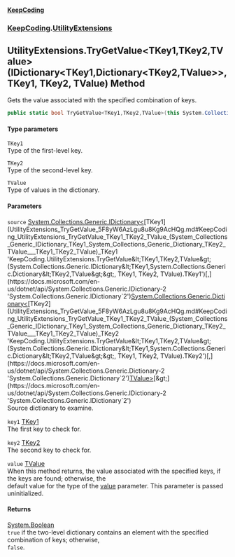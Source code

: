 #### [KeepCoding](index.md 'index')
### [KeepCoding](KeepCoding.md 'KeepCoding').[UtilityExtensions](UtilityExtensions.md 'KeepCoding.UtilityExtensions')
## UtilityExtensions.TryGetValue&lt;TKey1,TKey2,TValue&gt;(IDictionary&lt;TKey1,Dictionary&lt;TKey2,TValue&gt;&gt;, TKey1, TKey2, TValue) Method
Gets the value associated with the specified combination of keys.
```csharp
public static bool TryGetValue<TKey1,TKey2,TValue>(this System.Collections.Generic.IDictionary<TKey1,System.Collections.Generic.Dictionary<TKey2,TValue>> source, TKey1 key1, TKey2 key2, out TValue value);
```
#### Type parameters
<a name='KeepCoding_UtilityExtensions_TryGetValue_TKey1_TKey2_TValue_(System_Collections_Generic_IDictionary_TKey1_System_Collections_Generic_Dictionary_TKey2_TValue___TKey1_TKey2_TValue)_TKey1'></a>
`TKey1`  
Type of the first-level key.
  
<a name='KeepCoding_UtilityExtensions_TryGetValue_TKey1_TKey2_TValue_(System_Collections_Generic_IDictionary_TKey1_System_Collections_Generic_Dictionary_TKey2_TValue___TKey1_TKey2_TValue)_TKey2'></a>
`TKey2`  
Type of the second-level key.
  
<a name='KeepCoding_UtilityExtensions_TryGetValue_TKey1_TKey2_TValue_(System_Collections_Generic_IDictionary_TKey1_System_Collections_Generic_Dictionary_TKey2_TValue___TKey1_TKey2_TValue)_TValue'></a>
`TValue`  
Type of values in the dictionary.
  
#### Parameters
<a name='KeepCoding_UtilityExtensions_TryGetValue_TKey1_TKey2_TValue_(System_Collections_Generic_IDictionary_TKey1_System_Collections_Generic_Dictionary_TKey2_TValue___TKey1_TKey2_TValue)_source'></a>
`source` [System.Collections.Generic.IDictionary&lt;](https://docs.microsoft.com/en-us/dotnet/api/System.Collections.Generic.IDictionary-2 'System.Collections.Generic.IDictionary`2')[TKey1](UtilityExtensions_TryGetValue_5F8yW6AzLgu8u8Kg9AcHQg.md#KeepCoding_UtilityExtensions_TryGetValue_TKey1_TKey2_TValue_(System_Collections_Generic_IDictionary_TKey1_System_Collections_Generic_Dictionary_TKey2_TValue___TKey1_TKey2_TValue)_TKey1 'KeepCoding.UtilityExtensions.TryGetValue&lt;TKey1,TKey2,TValue&gt;(System.Collections.Generic.IDictionary&lt;TKey1,System.Collections.Generic.Dictionary&lt;TKey2,TValue&gt;&gt;, TKey1, TKey2, TValue).TKey1')[,](https://docs.microsoft.com/en-us/dotnet/api/System.Collections.Generic.IDictionary-2 'System.Collections.Generic.IDictionary`2')[System.Collections.Generic.Dictionary&lt;](https://docs.microsoft.com/en-us/dotnet/api/System.Collections.Generic.Dictionary-2 'System.Collections.Generic.Dictionary`2')[TKey2](UtilityExtensions_TryGetValue_5F8yW6AzLgu8u8Kg9AcHQg.md#KeepCoding_UtilityExtensions_TryGetValue_TKey1_TKey2_TValue_(System_Collections_Generic_IDictionary_TKey1_System_Collections_Generic_Dictionary_TKey2_TValue___TKey1_TKey2_TValue)_TKey2 'KeepCoding.UtilityExtensions.TryGetValue&lt;TKey1,TKey2,TValue&gt;(System.Collections.Generic.IDictionary&lt;TKey1,System.Collections.Generic.Dictionary&lt;TKey2,TValue&gt;&gt;, TKey1, TKey2, TValue).TKey2')[,](https://docs.microsoft.com/en-us/dotnet/api/System.Collections.Generic.Dictionary-2 'System.Collections.Generic.Dictionary`2')[TValue](UtilityExtensions_TryGetValue_5F8yW6AzLgu8u8Kg9AcHQg.md#KeepCoding_UtilityExtensions_TryGetValue_TKey1_TKey2_TValue_(System_Collections_Generic_IDictionary_TKey1_System_Collections_Generic_Dictionary_TKey2_TValue___TKey1_TKey2_TValue)_TValue 'KeepCoding.UtilityExtensions.TryGetValue&lt;TKey1,TKey2,TValue&gt;(System.Collections.Generic.IDictionary&lt;TKey1,System.Collections.Generic.Dictionary&lt;TKey2,TValue&gt;&gt;, TKey1, TKey2, TValue).TValue')[&gt;](https://docs.microsoft.com/en-us/dotnet/api/System.Collections.Generic.Dictionary-2 'System.Collections.Generic.Dictionary`2')[&gt;](https://docs.microsoft.com/en-us/dotnet/api/System.Collections.Generic.IDictionary-2 'System.Collections.Generic.IDictionary`2')  
Source dictionary to examine.
  
<a name='KeepCoding_UtilityExtensions_TryGetValue_TKey1_TKey2_TValue_(System_Collections_Generic_IDictionary_TKey1_System_Collections_Generic_Dictionary_TKey2_TValue___TKey1_TKey2_TValue)_key1'></a>
`key1` [TKey1](UtilityExtensions_TryGetValue_5F8yW6AzLgu8u8Kg9AcHQg.md#KeepCoding_UtilityExtensions_TryGetValue_TKey1_TKey2_TValue_(System_Collections_Generic_IDictionary_TKey1_System_Collections_Generic_Dictionary_TKey2_TValue___TKey1_TKey2_TValue)_TKey1 'KeepCoding.UtilityExtensions.TryGetValue&lt;TKey1,TKey2,TValue&gt;(System.Collections.Generic.IDictionary&lt;TKey1,System.Collections.Generic.Dictionary&lt;TKey2,TValue&gt;&gt;, TKey1, TKey2, TValue).TKey1')  
The first key to check for.
  
<a name='KeepCoding_UtilityExtensions_TryGetValue_TKey1_TKey2_TValue_(System_Collections_Generic_IDictionary_TKey1_System_Collections_Generic_Dictionary_TKey2_TValue___TKey1_TKey2_TValue)_key2'></a>
`key2` [TKey2](UtilityExtensions_TryGetValue_5F8yW6AzLgu8u8Kg9AcHQg.md#KeepCoding_UtilityExtensions_TryGetValue_TKey1_TKey2_TValue_(System_Collections_Generic_IDictionary_TKey1_System_Collections_Generic_Dictionary_TKey2_TValue___TKey1_TKey2_TValue)_TKey2 'KeepCoding.UtilityExtensions.TryGetValue&lt;TKey1,TKey2,TValue&gt;(System.Collections.Generic.IDictionary&lt;TKey1,System.Collections.Generic.Dictionary&lt;TKey2,TValue&gt;&gt;, TKey1, TKey2, TValue).TKey2')  
The second key to check for.
  
<a name='KeepCoding_UtilityExtensions_TryGetValue_TKey1_TKey2_TValue_(System_Collections_Generic_IDictionary_TKey1_System_Collections_Generic_Dictionary_TKey2_TValue___TKey1_TKey2_TValue)_value'></a>
`value` [TValue](UtilityExtensions_TryGetValue_5F8yW6AzLgu8u8Kg9AcHQg.md#KeepCoding_UtilityExtensions_TryGetValue_TKey1_TKey2_TValue_(System_Collections_Generic_IDictionary_TKey1_System_Collections_Generic_Dictionary_TKey2_TValue___TKey1_TKey2_TValue)_TValue 'KeepCoding.UtilityExtensions.TryGetValue&lt;TKey1,TKey2,TValue&gt;(System.Collections.Generic.IDictionary&lt;TKey1,System.Collections.Generic.Dictionary&lt;TKey2,TValue&gt;&gt;, TKey1, TKey2, TValue).TValue')  
When this method returns, the value associated with the specified keys, if the keys are found; otherwise, the  
default value for the type of the [value](UtilityExtensions_TryGetValue_5F8yW6AzLgu8u8Kg9AcHQg.md#KeepCoding_UtilityExtensions_TryGetValue_TKey1_TKey2_TValue_(System_Collections_Generic_IDictionary_TKey1_System_Collections_Generic_Dictionary_TKey2_TValue___TKey1_TKey2_TValue)_value 'KeepCoding.UtilityExtensions.TryGetValue&lt;TKey1,TKey2,TValue&gt;(System.Collections.Generic.IDictionary&lt;TKey1,System.Collections.Generic.Dictionary&lt;TKey2,TValue&gt;&gt;, TKey1, TKey2, TValue).value') parameter. This parameter is passed uninitialized.
  
#### Returns
[System.Boolean](https://docs.microsoft.com/en-us/dotnet/api/System.Boolean 'System.Boolean')  
`true` if the two-level dictionary contains an element with the specified combination of keys; otherwise,  
                `false`.

